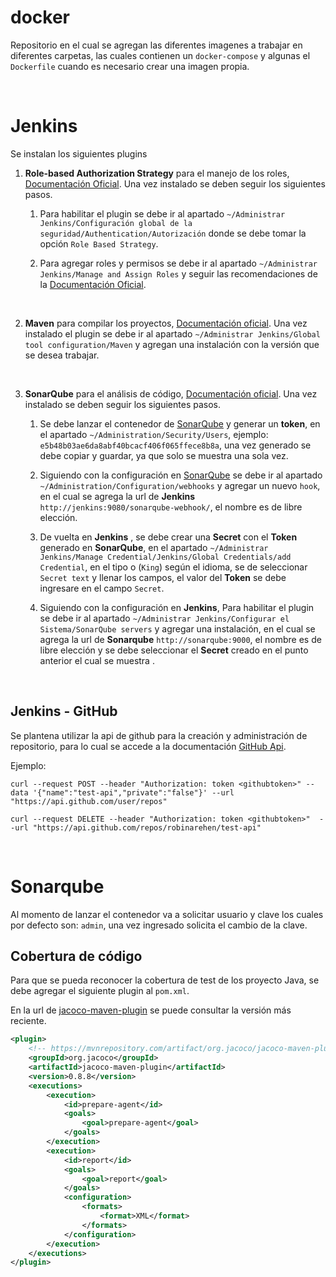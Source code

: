 # docker
Repositorio en el cual se agregan las diferentes imagenes a trabajar en diferentes carpetas, las cuales contienen un `docker-compose` y algunas el `Dockerfile` cuando es necesario crear una imagen propia.

<br>


# Jenkins
Se instalan los siguientes plugins

1. **Role-based Authorization Strategy** para el manejo de los roles, [Documentación Oficial](https://plugins.jenkins.io/role-strategy/). Una vez instalado se deben seguir los siguientes pasos.

	1. Para habilitar el plugin se debe ir al apartado `~/Administrar Jenkins/Configuración global de la seguridad/Authentication/Autorización` donde se debe tomar la opción `Role Based Strategy`. 	

	2. Para agregar roles y permisos se debe ir al apartado `~/Administrar Jenkins/Manage and Assign Roles` y seguir las recomendaciones de la [Documentación Oficial](https://plugins.jenkins.io/role-strategy/).

<br>

2. **Maven** para compilar los proyectos, [Documentación oficial](https://plugins.jenkins.io/maven-plugin/). Una vez instalado el plugin se debe ir al apartado `~/Administrar Jenkins/Global tool configuration/Maven` y agregan una instalación con la versión que se desea trabajar.

<br>

3. **SonarQube** para el análisis de código, [Documentación oficial](https://plugins.jenkins.io/sonar/). Una vez instalado se deben seguir los siguientes pasos.
	
	1. Se debe lanzar el contenedor de [SonarQube](#sonarqube) y generar un **token**, en el apartado `~/Administration/Security/Users`, ejemplo: `e5b48b03ae6da8abf40bcacf406f065ffece8b8a`, una vez generado se debe copiar y guardar, ya que solo se muestra una sola vez.
	
	2. Siguiendo con la configuración en [SonarQube](#sonarqube) se debe ir al apartado `~/Administration/Configuration/webhooks` y agregar un nuevo `hook`, en el cual se agrega la url de **Jenkins** `http://jenkins:9080/sonarqube-webhook/`, el nombre es de libre elección.

	3. De vuelta en **Jenkins** , se debe crear una **Secret** con el **Token** generado en **SonarQube**, en el apartado `~/Administrar Jenkins/Manage Credential/Jenkins/Global Credentials/add Credential`, en el tipo o (`King`) según el idioma, se de seleccionar `Secret text` y llenar los campos, el valor del **Token** se debe ingresare en el campo `Secret`. 
	
	4. Siguiendo con la configuración en **Jenkins**, Para habilitar el plugin se debe ir al apartado `~/Administrar Jenkins/Configurar el Sistema/SonarQube servers` y agregar una instalación, en el cual se agrega la url de **Sonarqube** `http://sonarqube:9000`, el nombre es de libre elección y se debe seleccionar el **Secret** creado en el punto anterior el cual se muestra .

<br>

## Jenkins - GitHub
Se plantena utilizar la api de github para la creación y administración de repositorio, para lo cual se accede a la documentación
[GitHub Api](https://docs.github.com/en/rest/repos).

Ejemplo:
```
curl --request POST --header "Authorization: token <githubtoken>" --data '{"name":"test-api","private":"false"}' --url "https://api.github.com/user/repos"
 
curl --request DELETE --header "Authorization: token <githubtoken>"  --url "https://api.github.com/repos/robinarehen/test-api"
```

<br>

# Sonarqube
Al momento de lanzar el contenedor va a solicitar usuario y clave los cuales por defecto son: `admin`, una vez ingresado solicita el cambio de la clave.

## Cobertura de código 
Para que se pueda reconocer la cobertura de test de los proyecto Java, se debe agregar el siguiente plugin al `pom.xml`.

En la url de [jacoco-maven-plugin](https://mvnrepository.com/artifact/org.jacoco/jacoco-maven-plugin) se puede consultar la versión más reciente.
```xml
<plugin>
	<!-- https://mvnrepository.com/artifact/org.jacoco/jacoco-maven-plugin -->
	<groupId>org.jacoco</groupId>
	<artifactId>jacoco-maven-plugin</artifactId>
	<version>0.8.8</version>
	<executions>
		<execution>
			<id>prepare-agent</id>
			<goals>
				<goal>prepare-agent</goal>
			</goals>
		</execution>
		<execution>
			<id>report</id>
			<goals>
				<goal>report</goal>
			</goals>
			<configuration>
				<formats>
					<format>XML</format>
				</formats>
			</configuration>
		</execution>
	</executions>
</plugin>
```